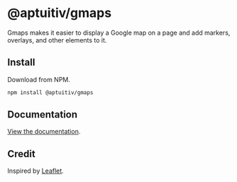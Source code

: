 # @aptuitiv/gmaps

Gmaps makes it easier to display a Google map on a page and add markers, overlays, and other elements to it.

## Install

Download from NPM.

```bash
npm install @aptuitiv/gmaps
```

## Documentation

[View the documentation](https://aptuitiv.github.io/gmaps-docs/).

## Credit

Inspired by [Leaflet](https://leafletjs.com/).
